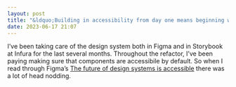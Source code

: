 ```yaml
---
layout: post
title: "&ldquo;Building in accessibility from day one means beginning with a design system that’s accessible by default. By making sure that every design component and code element is aligned to accessibility standards at the outset, companies can prevent access issues further down the road.&rdquo;"
date: 2023-06-17 21:07
---
```


I&rsquo;ve been taking care of the design system both in Figma and in Storybook at Infura for the last several months. Throughout the refactor, I&rsquo;ve been paying making sure that components are accessibile by default. So when I read through Figma&rsquo;s [The future of design systems is accessible](https://www.figma.com/blog/the-future-of-design-systems-is-accessible/) there was a lot of head nodding.
